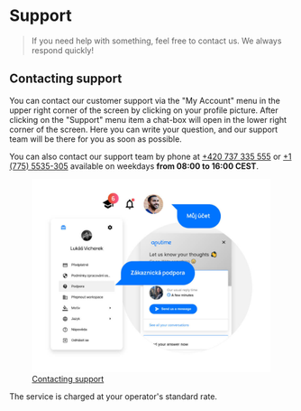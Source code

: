 # Support

> If you need help with something, feel free to contact us. We always respond quickly!

## Contacting support

You can contact our customer support via the "My Account" menu in the upper right corner of the screen by clicking on your profile picture. After clicking on the "Support" menu item a chat-box will open in the lower right corner of the screen. Here you can write your question, and our support team will be there for you as soon as possible.

You can also contact our support team by phone at [+420 737 335 555](tel:+420737335555) or [+1 (775) 5535-305](tel:+4207755535305) available on weekdays **from 08:00 to 16:00 CEST**.

<figure>
	<a href="../../assets/images/zakaznicka-podpora.jpg" title="Contacting support" class="glightbox">
		<img loading="lazy" src="../../assets/images/zakaznicka-podpora.jpg" alt="Contacting support" />
		<figcaption>Contacting support</figcaption>
	</a>
</figure>

The service is charged at your operator's standard rate.